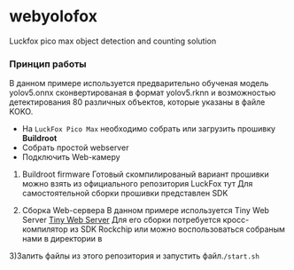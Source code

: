# webyolofox
Luckfox pico max object detection and counting solution

### Принцип работы
В данном примере используется предварительно обученая модель yolov5.onnx сконвертированая в формат yolov5.rknn и возможностью детектирования 80 различных объектов, которые указаны в файле KOKO.
- На `LuckFox Pico Max` необходимо собрать или загрузить прошивку <b>Buildroot</b>
- Собрать простой webserver 
- Подключить Web-камеру


1) Buildroot firmware
Готовый скомпилированый вариант прошивки можно взять из официального репозитория LuckFox тут
Для самостоятельной сборки прошивки представлен SDK


3) Сборка Web-сервера
В данном примере используется Tiny Web Server [Tiny Web Server](https://github.com/shenfeng/tiny-web-server)
Для его сборки потребуется кросс-компилятор из SDK Rockchip
или можно воспользоваться собраным нами в директории в 

3)Залить файлы из этого репозитория и запустить файл.`/start.sh`



